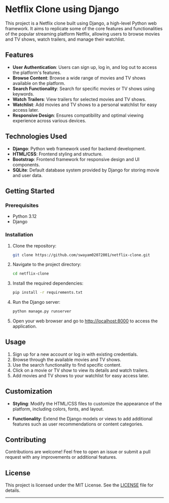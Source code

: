 # Netflix Clone using Django

This project is a Netflix clone built using Django, a high-level Python web framework. It aims to replicate some of the core features and functionalities of the popular streaming platform Netflix, allowing users to browse movies and TV shows, watch trailers, and manage their watchlist.

## Features

- **User Authentication**: Users can sign up, log in, and log out to access the platform's features.
- **Browse Content**: Browse a wide range of movies and TV shows available on the platform.
- **Search Functionality**: Search for specific movies or TV shows using keywords.
- **Watch Trailers**: View trailers for selected movies and TV shows.
- **Watchlist**: Add movies and TV shows to a personal watchlist for easy access later.
- **Responsive Design**: Ensures compatibility and optimal viewing experience across various devices.

## Technologies Used

- **Django**: Python web framework used for backend development.
- **HTML/CSS**: Frontend styling and structure.
- **Bootstrap**: Frontend framework for responsive design and UI components.
- **SQLite**: Default database system provided by Django for storing movie and user data.

## Getting Started

### Prerequisites

- Python 3.12
- Django

### Installation

1. Clone the repository:

    ```bash
    git clone https://github.com/swayam02072001/netflix-clone.git
    ```

2. Navigate to the project directory:

    ```bash
    cd netflix-clone
    ```

3. Install the required dependencies:

    ```bash
    pip install -r requirements.txt
    ```

4. Run the Django server:

    ```bash
    python manage.py runserver
    ```

5. Open your web browser and go to [http://localhost:8000](http://localhost:8000) to access the application.

## Usage

1. Sign up for a new account or log in with existing credentials.
2. Browse through the available movies and TV shows.
3. Use the search functionality to find specific content.
4. Click on a movie or TV show to view its details and watch trailers.
5. Add movies and TV shows to your watchlist for easy access later.

## Customization

- **Styling**: Modify the HTML/CSS files to customize the appearance of the platform, including colors, fonts, and layout.
  
- **Functionality**: Extend the Django models or views to add additional features such as user recommendations or content categories.

## Contributing

Contributions are welcome! Feel free to open an issue or submit a pull request with any improvements or additional features.

## License

This project is licensed under the MIT License. See the [LICENSE](LICENSE) file for details.

---
